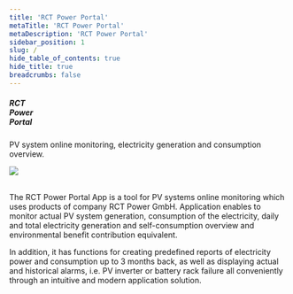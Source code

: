 ```yaml
---
title: 'RCT Power Portal'
metaTitle: 'RCT Power Portal'
metaDescription: 'RCT Power Portal'
sidebar_position: 1
slug: /
hide_table_of_contents: true
hide_title: true
breadcrumbs: false
---
```


<div class="intro-visual">

<div class="intro-text"><h5 class="intro-visual-header">
RCT<br/>Power<br/>Portal
</h5>
<p>PV system online monitoring, electricity generation and consumption overview.</p>
</div>
<div className="intro-image"><img src="/img/screenshots/rct-login-page.png" /></div>
</div>

<br/>

The RCT Power Portal App is a tool for PV systems online monitoring which uses products of company RCT Power GmbH.
Application enables to monitor actual PV system generation, consumption of the electricity, daily and total electricity
generation and self-consumption overview and environmental benefit contribution equivalent.

In addition, it has functions for creating predefined reports of electricity power and consumption up to 3 months back,
as well as displaying actual and historical alarms, i.e. PV inverter or battery rack failure all conveniently through an
intuitive and modern application solution.
